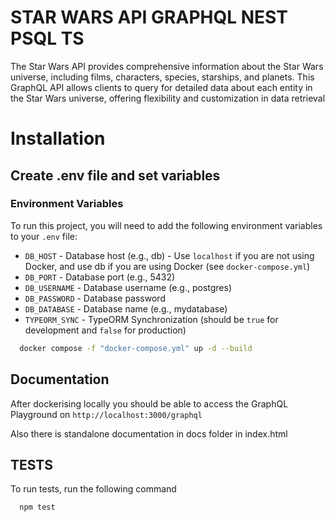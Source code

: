 

# STAR WARS API GRAPHQL NEST PSQL TS

The Star Wars API provides comprehensive information about the Star Wars universe, including films, characters, species, starships, and planets. This GraphQL API allows clients to query for detailed data about each entity in the Star Wars universe, offering flexibility and customization in data retrieval

# Installation

## Create .env file and set variables

### Environment Variables

To run this project, you will need to add the following environment variables to your `.env` file:

- `DB_HOST` - Database host (e.g., db) - Use `localhost` if you are not using Docker, and use db if you are using Docker (see `docker-compose.yml`)
- `DB_PORT` - Database port (e.g., 5432)
- `DB_USERNAME` - Database username (e.g., postgres)
- `DB_PASSWORD` - Database password
- `DB_DATABASE` - Database name (e.g., mydatabase)
- `TYPEORM_SYNC` - TypeORM Synchronization (should be `true` for development and `false` for production)


```bash
  docker compose -f "docker-compose.yml" up -d --build 
```



## Documentation

After dockerising locally you should be able to access the GraphQL Playground on 
```http://localhost:3000/graphql```

Also there is standalone documentation in docs folder in index.html 

## TESTS

To run tests, run the following command
```bash
  npm test
```


